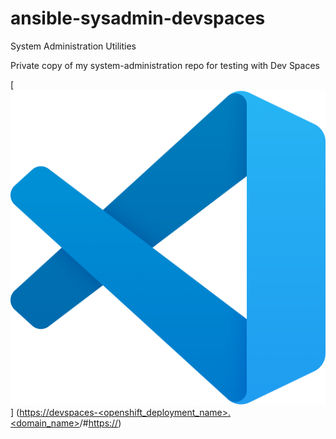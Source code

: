 # ansible-sysadmin-devspaces

System Administration Utilities

Private copy of my system-administration repo for testing with Dev Spaces

[![Contribute](images/vscode.png)] ([https://devspaces-<openshift_deployment_name>.<domain_name>](https://devspaces.apps.cluster-nhdnf.nhdnf.sandbox2356.opentlc.com/)/#[https://<yourrepository-url>](https://github.com/scdaniels/ansible-sysadmin-devspaces))
